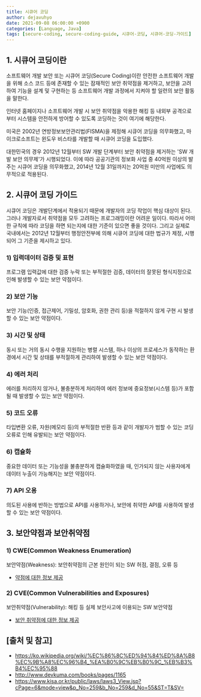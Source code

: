 ```yaml
---
title: 시큐어 코딩
author: dejavuhyo
date: 2021-09-08 06:00:00 +0900
categories: [Language, Java]
tags: [secure-coding, secure-coding-guide, 시큐어-코딩, 시큐어-코딩-가이드]
---
```


## 1. 시큐어 코딩이란
소프트웨어 개발 보안 또는 시큐어 코딩(Secure Coding)이란 안전한 소프트웨어 개발을 위해 소스 코드 등에 존재할 수 있는 잠재적인 보안 취약점을 제거하고, 보안을 고려하여 기능을 설계 및 구현하는 등 소프트웨어 개발 과정에서 지켜야 할 일련의 보안 활동을 말한다.

인터넷 홈페이지나 소프트웨어 개발 시 보안 취약점을 악용한 해킹 등 내외부 공격으로부터 시스템을 안전하게 방어할 수 있도록 코딩하는 것이 여기에 해당한다.

미국은 2002년 연방정보보안관리법(FISMA)을 제정해 시큐어 코딩을 의무화했고, 마이크로소프트는 윈도우 비스타를 개발할 때 시큐어 코딩을 도입했다.

대한민국의 경우 2012년 12월부터 SW 개발 단계부터 보안 취약점을 제거하는 'SW 개발 보안 의무제'가 시행되었다. 이에 따라 공공기관의 정보화 사업 중 40억원 이상의 발주는 시큐어 코딩을 의무화했고, 2014년 12월 31일까지는 20억원 미만의 사업에도 의무적으로 적용된다.

## 2. 시큐어 코딩 가이드
시큐어 코딩은 개발단계에서 적용되기 때문에 개발자의 코딩 작업이 핵심 대상이 된다. 그러나 개발자로서 취약점을 모두 고려하는 프로그래밍이란 어려운 일이다. 따라서 어떠한 규칙에 따라 코딩을 하면 되는지에 대한 기준이 있으면 좋을 것이다. 그리고 실제로 국내에서는 2012년 12월부터 행정안전부에 의해 시큐어 코딩에 대한 법규가 제정, 시행되어 그 기준을 제시하고 있다.

### 1) 입력데이터 검증 및 표현
프로그램 입력값에 대한 검증 누락 또는 부적절한 검증, 데이터의 잘못된 형식지정으로 인해 발생할 수 있는 보안 약점이다.

### 2) 보안 기능
보안 기능(인증, 접근제어, 기밀성, 암호화, 권한 관리 등)을 적절하지 않게 구현 시 발생할 수 있는 보안 약점이다.

### 3) 시간 및 상태
동시 또는 거의 동시 수행을 지원하는 병렬 시스템, 하나 이상의 프로세스가 동작하는 환경에서 시간 및 상태를 부적절하게 관리하여 발생할 수 있는 보안 약점이다.

### 4) 에러 처리
에러를 처리하지 않거나, 불충분하게 처리하여 에러 정보에 중요정보(시스템 등)가 포함될 때 발생할 수 있는 보안 약점이다.

### 5) 코드 오류
타입변환 오류, 자원(메모리 등)의 부적절한 반환 등과 같이 개발자가 범할 수 있는 코딩오류로 인해 유발되는 보안 약점이다.

### 6) 캡슐화
중요한 데이터 또는 기능성을 불충분하게 캡슐화하였을 때, 인가되지 않는 사용자에게 데이터 누출이 가능해지는 보안 약점이다.

### 7) API 오용
의도된 사용에 반하는 방법으로 API를 사용하거나, 보안에 취약한 API를 사용하여 발생할 수 있는 보안 약점이다.

## 3. 보안약점과 보안취약점

### 1) CWE(Common Weakness Enumeration)
보안약점(Weakness): 보안취약점의 근본 원인이 되는 SW 허점, 결점, 오류 등

* [약점에 대한 정보 제공](http://cwe.mitre.org)

### 2) CVE(Common Vulnerabilities and Exposures)
보안취약점(Vulnerability): 해킹 등 실제 보안사고에 이용되는 SW 보안약점

* [보안 취약점에 대한 정보 제공](http://cve.mitre.org)

## [출처 및 참고]
* <https://ko.wikipedia.org/wiki/%EC%86%8C%ED%94%84%ED%8A%B8%EC%9B%A8%EC%96%B4_%EA%B0%9C%EB%B0%9C_%EB%B3%B4%EC%95%88>
* <http://www.devkuma.com/books/pages/1165>
* <https://www.kisa.or.kr/public/laws/laws3_View.jsp?cPage=6&mode=view&p_No=259&b_No=259&d_No=55&ST=T&SV=>
